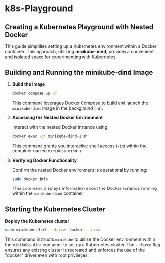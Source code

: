 # k8s-Playground

## Creating a Kubernetes Playground with Nested Docker

This guide simplifies setting up a Kubernetes environment within a Docker container. This approach, utilizing **minikube-dind**, provides a convenient and isolated space for experimenting with Kubernetes.


## Building and Running the minikube-dind Image

1. **Build the Image**

   ```bash
   docker compose up -d
   ```

   This command leverages Docker Compose to build and launch the `minikube-dind` image in the background (`-d`).

2. **Accessing the Nested Docker Environment**

   Interact with the nested Docker instance using:

   ```bash
   docker exec -it minikube-dind-1 sh
   ```

   This command grants you interactive shell access (`-it`) within the container named `minikube-dind-1`.

3. **Verifying Docker Functionality**

   Confirm the nested Docker environment is operational by running:

   ```bash
   sudo docker info
   ```

   This command displays information about the Docker instance running within the `minikube-dind` container.

## Starting the Kubernetes Cluster

**Deploy the Kubernetes cluster**

   ```bash
   sudo minikube start --driver docker --force
   ```

   This command instructs `minikube` to utilize the Docker environment within the `minikube-dind` container to set up a Kubernetes cluster. The `--force` flag ensures any existing cluster is recreated and enforces the use of the "docker" driver even with root privileges.
